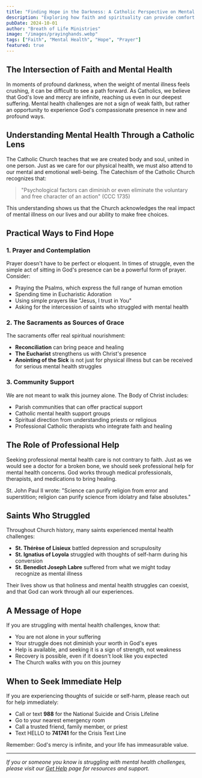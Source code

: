 ```yaml
---
title: "Finding Hope in the Darkness: A Catholic Perspective on Mental Health"
description: "Exploring how faith and spirituality can provide comfort and hope during times of mental health struggles, while emphasizing the importance of professional care."
pubDate: 2024-10-01
author: "Breath of Life Ministries"
image: "/images/prayinghands.webp"
tags: ["Faith", "Mental Health", "Hope", "Prayer"]
featured: true
---
```


## The Intersection of Faith and Mental Health

In moments of profound darkness, when the weight of mental illness feels crushing, it can be difficult to see a path forward. As Catholics, we believe that God's love and mercy are infinite, reaching us even in our deepest suffering. Mental health challenges are not a sign of weak faith, but rather an opportunity to experience God's compassionate presence in new and profound ways.

## Understanding Mental Health Through a Catholic Lens

The Catholic Church teaches that we are created body and soul, united in one person. Just as we care for our physical health, we must also attend to our mental and emotional well-being. The Catechism of the Catholic Church recognizes that:

> "Psychological factors can diminish or even eliminate the voluntary and free character of an action" (CCC 1735)

This understanding shows us that the Church acknowledges the real impact of mental illness on our lives and our ability to make free choices.

## Practical Ways to Find Hope

### 1. Prayer and Contemplation

Prayer doesn't have to be perfect or eloquent. In times of struggle, even the simple act of sitting in God's presence can be a powerful form of prayer. Consider:

- Praying the Psalms, which express the full range of human emotion
- Spending time in Eucharistic Adoration
- Using simple prayers like "Jesus, I trust in You"
- Asking for the intercession of saints who struggled with mental health

### 2. The Sacraments as Sources of Grace

The sacraments offer real spiritual nourishment:

- **Reconciliation** can bring peace and healing
- **The Eucharist** strengthens us with Christ's presence
- **Anointing of the Sick** is not just for physical illness but can be received for serious mental health struggles

### 3. Community Support

We are not meant to walk this journey alone. The Body of Christ includes:

- Parish communities that can offer practical support
- Catholic mental health support groups
- Spiritual direction from understanding priests or religious
- Professional Catholic therapists who integrate faith and healing

## The Role of Professional Help

Seeking professional mental health care is not contrary to faith. Just as we would see a doctor for a broken bone, we should seek professional help for mental health concerns. God works through medical professionals, therapists, and medications to bring healing.

St. John Paul II wrote: "Science can purify religion from error and superstition; religion can purify science from idolatry and false absolutes."

## Saints Who Struggled

Throughout Church history, many saints experienced mental health challenges:

- **St. Thérèse of Lisieux** battled depression and scrupulosity
- **St. Ignatius of Loyola** struggled with thoughts of self-harm during his conversion
- **St. Benedict Joseph Labre** suffered from what we might today recognize as mental illness

Their lives show us that holiness and mental health struggles can coexist, and that God can work through all our experiences.

## A Message of Hope

If you are struggling with mental health challenges, know that:

- You are not alone in your suffering
- Your struggle does not diminish your worth in God's eyes
- Help is available, and seeking it is a sign of strength, not weakness
- Recovery is possible, even if it doesn't look like you expected
- The Church walks with you on this journey

## When to Seek Immediate Help

If you are experiencing thoughts of suicide or self-harm, please reach out for help immediately:

- Call or text **988** for the National Suicide and Crisis Lifeline
- Go to your nearest emergency room
- Call a trusted friend, family member, or priest
- Text HELLO to **741741** for the Crisis Text Line

Remember: God's mercy is infinite, and your life has immeasurable value.

---

*If you or someone you know is struggling with mental health challenges, please visit our [Get Help](/get-help) page for resources and support.*
